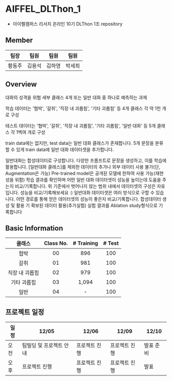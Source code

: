 # AIFFEL_DLThon_1
- 아이펠캠퍼스 리서치 온라인 10기 DLThon 1조 repository
## Member
|팀장|팀원|팀원|팀원|  
|:----:|:---:|:-----:|:---:|  
|황동주|김용석|김하영|박세희|  

## Overview
대화의 성격을 위협 세부 클래스 4개 또는 일반 대화 중 하나로 예측하는 과제

학습 데이터는 '협박', '갈취', '직장 내 괴롭힘', '기타 괴롭힘' 등 4개 클래스 각 약 1천 개로 구성

테스트 데이터는 '협박', '갈취', '직장 내 괴롭힘', '기타 괴롭힘', '일반 대화' 등 5개 클래스 각 1백여 개로 구성

train data에는 없지만, test data는 일반 대화 클래스가 존재합니다. 5개 문장을 분류할 수 있게 train data에 일반 대화 데이터셋을 추가합니다.

일반대화는 합성데이터로 구성합니다. 다양한 프롬프트로 문장을 생성하고, 이를 학습에 활용합니다.
[일반대화 클래스]를 제외한 데이터의 추가나 외부 데이터 사용 불가(단, Augmentation은 가능)
Pre-trained model은 공개된 모델에 한하여 사용 가능(재현성을 위함)
학습 결과를 확인하며 어떤 일반 대화 데이터셋이 성능을 높이는데 도움을 주는지 비교/기록합니다.
위 기준에서 벗어나지 않는 범위 내에서 데이터셋의 구성은 자유입니다. 성능을 비교/기록해보세요 :)
일반대화 데이터셋은 여러 방식으로 구할 수 있습니다. 어떤 경로를 통해 얻은 데이터셋의 성능이 좋은지 비교/기록합니다.
합성데이터 생성 및 활용
기 확보된 데이터 활용(추가실험)
실험 결과를 Ablation study형식으로 기록합니다

  
## Basic Information
 
|클래스|Class No.|# Training|# Test |
|:----:|:------:|:------:|:------------:|
|협박 |00| 896    | 100   |
|갈취  |01|981     | 100 |
|직장 내 괴롭힘  |02|979     |100|
|기타 괴롭힘 |03|1,094      |100|
|일반 |04| - |100|  

## 프로젝트 일정    
| 일정 | 12/05 | 12/06 | 12/09 | 12/10 |
| --- | --- | --- | --- | --- |
| 오전 | 팀빌딩 및 프로젝트 안내 | 프로젝트 진행 | 프로젝트 진행 | 발표 준비 |
| 오후 | 프로젝트 진행 | 프로젝트 진행 | 프로젝트 진행 | 발표 |

